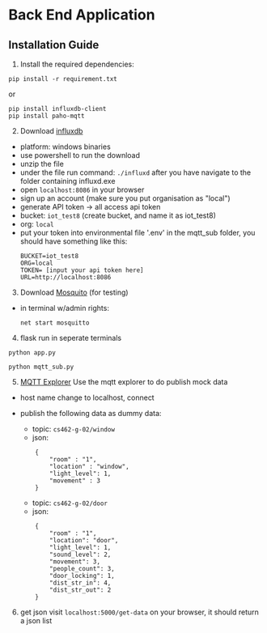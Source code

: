 # Back End Application

## Installation Guide
1. Install the required dependencies: 
```
pip install -r requirement.txt
```
or 

```
pip install influxdb-client 
pip install paho-mqtt 
```

2. Download [influxdb](https://portal.influxdata.com/downloads/)
- platform: windows binaries
- use powershell to run the download
- unzip the file 
- under the file run command: `./influxd` after you have navigate to the folder containing influxd.exe
- open `localhost:8086` in your browser
- sign up an account (make sure you put organisation as "local")
- generate API token -> all access api token
- bucket: `iot_test8` (create bucket, and name it as iot_test8)
- org: `local`
- put your token into environmental file '.env' in the mqtt_sub folder, you should have something like this:
    ```
    BUCKET=iot_test8
    ORG=local
    TOKEN= [input your api token here]
    URL=http://localhost:8086
    ```

3. Download [Mosquito](https://mosquitto.org/download/) (for testing)
- in terminal w/admin rights: 
    ```
    net start mosquitto
    ```

4. flask run in seperate terminals
```
python app.py
```
```
python mqtt_sub.py 
```

5. [MQTT Explorer](http://mqtt-explorer.com/)
Use the mqtt explorer to do publish mock data
- host name change to localhost, connect 
- publish the following data as dummy data:
    - topic: `cs462-g-02/window`
    - json:
    ```
        {
            "room" : "1",
            "location" : "window",
            "light_level": 1,
            "movement" : 3
        }
    ```

    - topic: `cs462-g-02/door`
    - json:
    ```
        {
            "room" : "1",
            "location": "door",
            "light_level": 1,
            "sound_level": 2,
            "movement": 3,
            "people_count": 3,
            "door_locking": 1,
            "dist_str_in": 4,
            "dist_str_out": 2
        }
    ```

6. get json
visit `localhost:5000/get-data` on your browser, it should return a json list 



